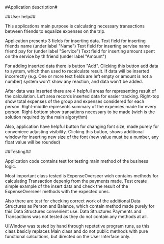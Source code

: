 #Application description#

##User help##

This applications main purpose is calculating necessary transactions between friends to equalize expenses on the trip.

Application presents 3 fields for inserting data.
Text field for inserting friends name (under label "Name")
Text field for inserting servise name friend pay for (under label "Service")
Text field for inserting amount spent on the service by th friend (under label "Amount")

For adding inserted data there is button "Add". Clicking this button add data to system, which then used to recalculate result.
If data will be inserted incorrectly (e.g. One or more text fields are left empty or amount is not a number) system won't show any reaction, and data won't be added.

After data was inserted there are 4 helpfull areas for representing result of the calculation.
Left area records inserted data for easier tracking.
Right-top show total expenses of the group and expenses considered for each person.
Right-middle represents summary of the expenses made for every person.
Right-bottom show transations necessary to be made (wich is the solution required by the main algorythm)

Also, application have helpful button for changing font size, made purely for conveniece adjusting visibility.
Clicking this button, shows additional window for inserting new size of the font (new value must be a number, any float value will be rounded)

##Testing##

Application code contains test for testing main method of the business logic.

Most important class tested is ExpenseOverseer wich contains methods for calculating Transaction depenig from the payments made.
Test create simple example of the insert data and check the result of the ExpenseOverseer methods with the expected ones.

Also there are test for checking correct work of the additional Data Structures as Person and Balance, which contain method made purely for this Data Structures convenient use. 
Data Structures Payments and Transactions was not tested as they do not contain any methods at all.

UIWindow was tested by hand through repetetive program runs, as this class basicly replaces Main class and do not public methods with pure functional calcultions, but directed on the User Interface only.
